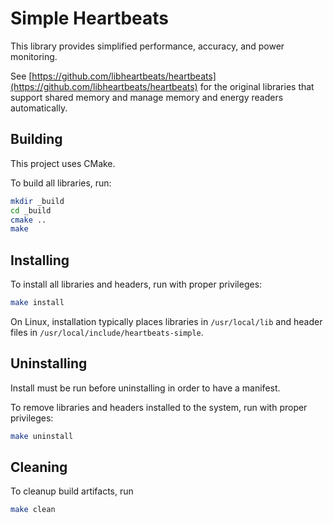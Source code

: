 # Simple Heartbeats

This library provides simplified performance, accuracy, and power monitoring.

See
[https://github.com/libheartbeats/heartbeats](https://github.com/libheartbeats/heartbeats)
for the original libraries that support shared memory and manage memory and
energy readers automatically.

## Building

This project uses CMake.

To build all libraries, run:

``` sh
mkdir _build
cd _build
cmake ..
make
```

## Installing

To install all libraries and headers, run with proper privileges:

``` sh
make install
```

On Linux, installation typically places libraries in `/usr/local/lib` and
header files in `/usr/local/include/heartbeats-simple`.

## Uninstalling

Install must be run before uninstalling in order to have a manifest.

To remove libraries and headers installed to the system, run with proper
privileges:

``` sh
make uninstall
```

## Cleaning

To cleanup build artifacts, run

``` sh
make clean
```
